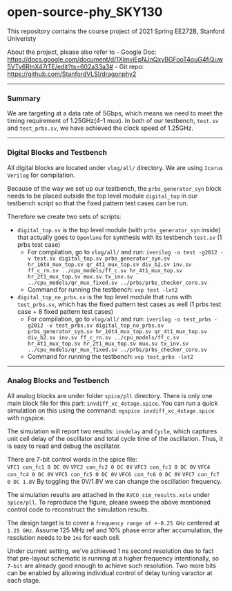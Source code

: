 # open-source-phy_SKY130

This repository contains the course project of 2021 Spring EE272B, Stanford Univeristy

About the project, please also refer to
        - Google Doc: https://docs.google.com/document/d/1XlmviEpNJnQxyBGFooT4ouG4fiQuw5VTy6RInX47rTE/edit?ts=602a33a3#
        - Git repo: https://github.com/StanfordVLSI/dragonphy2

---
### Summary

We are targeting at a data rate of 5Gbps, which means we need to meet the timing requirement of 1.25GHz(4-1 mux). In both of our testbench, `test.sv` and `test_prbs.sv`, we have achieved the clock speed of 1.25GHz.

---
### Digital Blocks and Testbench

All digital blocks are located under `vlog/all/` directory. We are using `Icarus Verilog` for compilation.

Because of the way we set up our testbench, the `prbs_generator_syn` block needs to be placed outside the top level module `digital_top` in our testbench script so that the fixed pattern test cases can be run.

Therefore we create two sets of scripts:
- `digital_top.sv` is the top level module (with `prbs_generator_syn` inside) that actually goes to `Openlane` for synthesis with its testbench `test.sv` (1 prbs test case)
  - For compilation, go to `vlog/all/` and run: `iverilog -o test -g2012 -v test.sv digital_top.sv prbs_generator_syn.sv hr_16t4_mux_top.sv qr_4t1_mux_top.sv div_b2.sv inv.sv ff_c_rn.sv ../cpu_models/ff_c.sv hr_4t1_mux_top.sv hr_2t1_mux_top.sv mux.sv tx_inv.sv ../cpu_models/qr_mux_fixed.sv ../prbs/prbs_checker_core.sv`
  - Command for running the testbench: `vvp test -lxt2`
- `digital_top_no_prbs.sv` is the top level module that runs with `test_prbs.sv`, which has the fixed pattern test cases as well (1 prbs test case + 8 fixed pattern test cases)
  - For compilation, go to `vlog/all/` and run: `iverilog -o test_prbs -g2012 -v test_prbs.sv digital_top_no_prbs.sv prbs_generator_syn.sv hr_16t4_mux_top.sv qr_4t1_mux_top.sv div_b2.sv inv.sv ff_c_rn.sv ../cpu_models/ff_c.sv hr_4t1_mux_top.sv hr_2t1_mux_top.sv mux.sv tx_inv.sv ../cpu_models/qr_mux_fixed.sv ../prbs/prbs_checker_core.sv`
  - Command for running the testbench: `vvp test_prbs -lxt2`

---
### Analog Blocks and Testbench

All analog blocks are under folder `spice/pll` directory. There is only one main block file for this part: `invdiff_xc_4stage.spice`.
You can run a quick simulation on this using the command: `ngspice invdiff_xc_4stage.spice` with ngspice.

The simulation will report two results: `invdelay` and `Cycle`, which captures unit cell delay of the oscillator and total cycle time of the oscillation. Thus, it is easy to read and debug the oscillator.

There are 7-bit control words in the spice file:  
        `VFC1 con_fc1 0 DC 0V`
        `VFC2 con_fc2 0 DC 0V`
        `VFC3 con_fc3 0 DC 0V`
        `VFC4 con_fc4 0 DC 0V`
        `VFC5 con_fc5 0 DC 0V`
        `VFC6 con_fc6 0 DC 0V`
        `VFC7 con_fc7 0 DC 1.8V`
        By toggling the 0V/1.8V we can change the oscillation frequency.
        
The simulation results are attached in the `RVCO_sim_results.xslx` under `spice/pll`. To reproduce the figure, please sweep the above mentioned control code to reconstruct the simulation results.

The design target is to cover a `frequency range of +-0.25 GHz` centered at `1.25 GHz`. Assume 125 MHz ref and 10% phase error after accumulation, the resolution needs to be `1ns` for each cell.

Under current setting, we've achieved 1 ns second resolution due to fact that pre-layout schematic is running at a higher frequency intentionally, so `7-bit` are already good enough to achieve such resolution. Two more bits can be enabled by allowing individual control of delay tuning varactor at each stage.  




